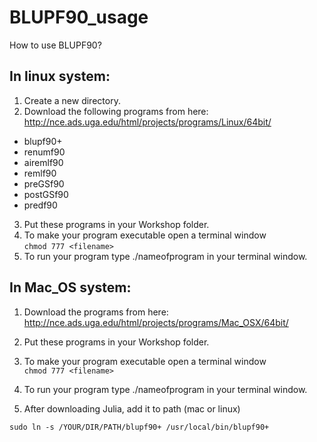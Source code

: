 # BLUPF90_usage
How to use BLUPF90?

## In linux system:
1.	Create a new directory. 
2.	Download the following programs from here: http://nce.ads.uga.edu/html/projects/programs/Linux/64bit/ 

-	blupf90+
-	renumf90
-	airemlf90
-	remlf90
-	preGSf90
-	postGSf90
-	predf90
3.	Put these programs in your Workshop folder.
4.	To make your program executable open a terminal window    
    ```chmod 777 <filename>```
5.	To run your program type ./nameofprogram in your terminal window.

## In Mac_OS system:

1. Download the programs from here: http://nce.ads.uga.edu/html/projects/programs/Mac_OSX/64bit/

2.	Put these programs in your Workshop folder.
3.	To make your program executable open a terminal window                                    
    ```chmod 777 <filename>```
4.	To run your program type ./nameofprogram in your terminal window.
5. After downloading Julia, add it to path (mac or linux)

```
sudo ln -s /YOUR/DIR/PATH/blupf90+ /usr/local/bin/blupf90+
```

